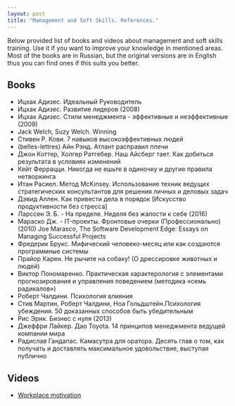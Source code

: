 ```yaml
---
layout: post
title: "Management and Soft Skills. References."
---
```


Below provided list of books and videos about management and soft skills training. Use it if you want to improve your knowledge in mentioned areas. Most of the books are in Russian, but the original versions are in English thus you can find ones if this suits you better.

## Books
- Ицхак Адизес. Идеальный Руководитель
- Ицхак Адизес. Развитие лидеров (2008)
- Ицхак Адизес. Стили менеджмента - эффективные и неэффективные (2009)
- Jack Welch, Suzy Welch. Winning
- Стивен Р. Кови. 7 навыков высокоэффективных людей
- (belles-lettres) Айн Рэнд. Атлант расправил плечи
- Джон Коттер, Холгер Ратгебер. Наш Айсберг тает. Как добиться результата в условиях изменений
- Кейт Феррацци. Никогда не ешьте в одиночку и другие правила нетворкинга
- Итан Расиел. Метод McKinsey. Использование техник ведущих стратегических консультантов для решения личных и деловых задач
- Дэвид Аллен. Как привести дела в порядок [Искусство продуктивности без стресса]
- Ларссен Э. Б. - На пределе. Неделя без жалости к себе (2016)
- Мараско Дж. - IT-проекты. Фронтовые очерки (Профессионально) (2010)
Joe Marasco, The Software Development Edge: Essays on Managing Successful Projects
- Фредерик Брукс. Мифический человеко-месяц или как создаются программные системы
- Прайор Карен. Не рычите на собаку! (О дрессировке животных и людей)
- Виктор Пономаренко. Практическая характерология с элементами прогнозирования и управления поведением (методика «семь радикалов»)
- Роберт Чалдини. Психология влияния
- Стив Мартин, Роберт Чалдини, Ноа Гольдштейн.Психология убеждения. 50 доказанных способов быть убедительным
- Рис Эрик. Бизнес с нуля (2013)
- Джеффри Лайкер. Дао Toyota. 14 принципов менеджмента ведущей компании мира
- Радислав Гандапас. Камасутра для оратора. Десять глав о том, как получать и доставлять максимальное удовольствие, выступая публично

## Videos

- [Workplace motivation](https://www.youtube.com/watch?v=hmWD2HdoZ7k)
